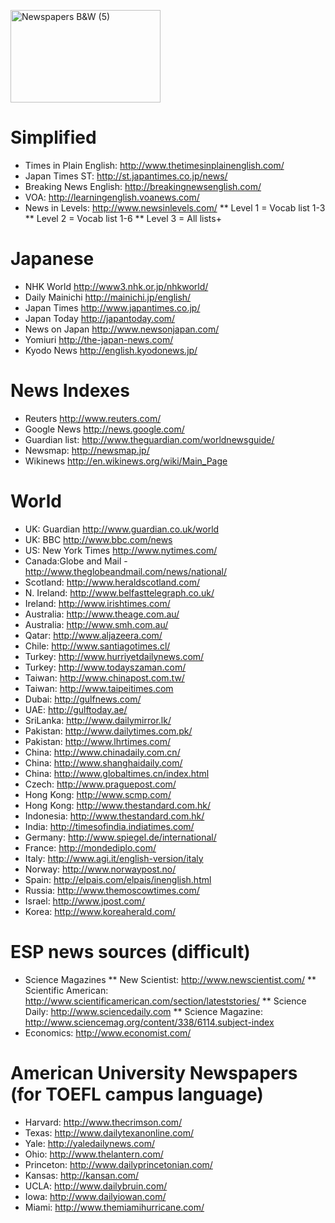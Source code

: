 <a data-flickr-embed="true"  href="https://www.flickr.com/photos/62693815@N03/6277209256/in/photolist-ayGkBN-ayDEMD-ayGksm-J1R8E-ayGkko-MTccC-ayDF4R-ayGkHd-ayHg8x-4XDBD9-48vQEC-8dCC3-ukcyMs-pnbZdd-q6UuCd-6TvTn1-mxQvWf-aUskV-9a8UkV-ayZtHj-w1Tfv7-bcFQm4-7uoKa3-7qW8ee-ayWQ4v-8ycfTU-8aJsRo-b1VKuK-qGUz4M-dEpG5A-3yCizh-eLTWFA-nLouN2-kv12bB-pB92Sx-5kxFn3-mAvKkj-x725Kp-ey5CVs-uA7AGu-dvo8QP-3G8iki-qyWwNm-5emfNh-h86iqB-rVRHj-676DDN-4ojdPW-mLikEZ-Cx82V4" title="Newspapers B&amp;W (5)"><img src="https://farm7.staticflickr.com/6033/6277209256_934f20da10_m.jpg" width="240" height="148" alt="Newspapers B&amp;W (5)"> </a>

# Simplified
* Times in Plain English: http://www.thetimesinplainenglish.com/
* Japan Times ST: http://st.japantimes.co.jp/news/
* Breaking News English: http://breakingnewsenglish.com/
* VOA: http://learningenglish.voanews.com/
* News in Levels: http://www.newsinlevels.com/
** Level 1 = Vocab list 1-3
** Level 2 = Vocab list 1-6
** Level 3 = All lists+ 

# Japanese
* NHK World http://www3.nhk.or.jp/nhkworld/
* Daily Mainichi http://mainichi.jp/english/
* Japan Times http://www.japantimes.co.jp/
* Japan Today http://japantoday.com/
* News on Japan http://www.newsonjapan.com/
* Yomiuri http://the-japan-news.com/
* Kyodo News http://english.kyodonews.jp/

# News Indexes
* Reuters http://www.reuters.com/
* Google News http://news.google.com/
* Guardian list: http://www.theguardian.com/worldnewsguide/
* Newsmap: http://newsmap.jp/
* Wikinews http://en.wikinews.org/wiki/Main_Page

# World
* UK: Guardian http://www.guardian.co.uk/world
* UK: BBC http://www.bbc.com/news
* US: New York Times http://www.nytimes.com/
* Canada:Globe and Mail - http://www.theglobeandmail.com/news/national/
* Scotland: http://www.heraldscotland.com/
* N. Ireland: http://www.belfasttelegraph.co.uk/
* Ireland: http://www.irishtimes.com/
* Australia: http://www.theage.com.au/
* Australia: http://www.smh.com.au/
* Qatar: http://www.aljazeera.com/
* Chile: http://www.santiagotimes.cl/
* Turkey: http://www.hurriyetdailynews.com/
* Turkey: http://www.todayszaman.com/
* Taiwan: http://www.chinapost.com.tw/
* Taiwan: http://www.taipeitimes.com
* Dubai: http://gulfnews.com/
* UAE: http://gulftoday.ae/
* SriLanka: http://www.dailymirror.lk/
* Pakistan: http://www.dailytimes.com.pk/
* Pakistan: http://www.lhrtimes.com/
* China: http://www.chinadaily.com.cn/
* China: http://www.shanghaidaily.com/
* China: http://www.globaltimes.cn/index.html
* Czech: http://www.praguepost.com/
* Hong Kong: http://www.scmp.com/
* Hong Kong: http://www.thestandard.com.hk/
* Indonesia: http://www.thestandard.com.hk/
* India: http://timesofindia.indiatimes.com/
* Germany: http://www.spiegel.de/international/
* France: http://mondediplo.com/
* Italy: http://www.agi.it/english-version/italy
* Norway: http://www.norwaypost.no/
* Spain: http://elpais.com/elpais/inenglish.html
* Russia: http://www.themoscowtimes.com/
* Israel: http://www.jpost.com/
* Korea: http://www.koreaherald.com/

# ESP news sources (difficult) 
* Science Magazines
** New Scientist: http://www.newscientist.com/
** Scientific American: http://www.scientificamerican.com/section/lateststories/
** Science Daily: http://www.sciencedaily.com
** Science Magazine: http://www.sciencemag.org/content/338/6114.subject-index
* Economics: http://www.economist.com/

# American University Newspapers (for TOEFL campus language)
* Harvard: http://www.thecrimson.com/
* Texas: http://www.dailytexanonline.com/
* Yale: http://yaledailynews.com/
* Ohio: http://www.thelantern.com/
* Princeton: http://www.dailyprincetonian.com/
* Kansas: http://kansan.com/
* UCLA: http://www.dailybruin.com/
* Iowa: http://www.dailyiowan.com/
* Miami: http://www.themiamihurricane.com/

